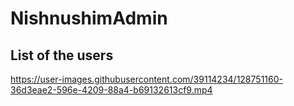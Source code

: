 
# NishnushimAdmin



## List of the users

https://user-images.githubusercontent.com/39114234/128751160-36d3eae2-596e-4209-88a4-b69132613cf9.mp4
